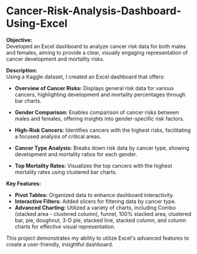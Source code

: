 # Cancer-Risk-Analysis-Dashboard-Using-Excel

**Objective:**  
Developed an Excel dashboard to analyze cancer risk data for both males and females, aiming to provide a clear, visually engaging representation of cancer development and mortality risks.

**Description:**  
Using a Kaggle dataset, I created an Excel dashboard that offers:

- **Overview of Cancer Risks:** Displays general risk data for various cancers, highlighting development and mortality percentages through bar charts.
  
- **Gender Comparison:** Enables comparison of cancer risks between males and females, offering insights into gender-specific risk factors.

- **High-Risk Cancers:** Identifies cancers with the highest risks, facilitating a focused analysis of critical areas.

- **Cancer Type Analysis:** Breaks down risk data by cancer type, showing development and mortality ratios for each gender.

- **Top Mortality Rates:** Visualizes the top cancers with the highest mortality rates using clustered bar charts.

**Key Features:**
- **Pivot Tables:** Organized data to enhance dashboard interactivity.
- **Interactive Filters:** Added slicers for filtering data by cancer type.
- **Advanced Charting:** Utilized a variety of charts, including Combo (stacked area - clustered column), funnel, 100% stacked area, clustered bar, pie, doughnut, 3-D pie, stacked line, stacked column, and column charts for effective visual representation.

This project demonstrates my ability to utilize Excel's advanced features to create a user-friendly, insightful dashboard.

